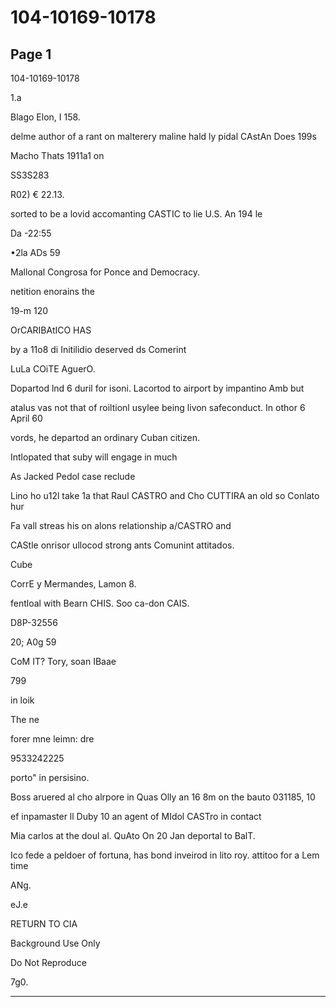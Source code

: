 # 104-10169-10178

## Page 1

104-10169-10178

1.a

Blago Elon, I 158.

delme author of a rant on malterery maline hald ly pidal CAstAn Does 199s

Macho Thats 1911a1 on

SS3S283

R02) € 22.13.

sorted to be a lovid accomanting CASTIC to lie U.S. An 194 le

Da -22:55

•2la ADs 59

Mallonal Congrosa for Ponce and Democracy.

netition enorains the

19-m 120

OrCARIBAtICO HAS

by a 11o8 di Initilidio deserved ds Comerint

LuLa COiTE AguerO.

Dopartod lnd 6 duril for isoni. Lacortod to airport by impantino Amb but

atalus vas not that of roiltionl usylee being livon safeconduct. In othor 6 April 60

vords, he departod an ordinary Cuban citizen.

Intlopated that suby will engage in much

As Jacked Pedol case reclude

Lino ho u12l take 1a that Raul CASTRO and Cho CUTTIRA an old so Conlato hur

Fa vall streas his on alons relationship a/CASTRO and

CAStle onrisor ullocod strong ants Comunint attitados.

Cube

CorrE y Mermandes, Lamon 8.

fentloal with Bearn CHIS. Soo ca-don CAIS.

D8P-32556

20; A0g 59

CoM IT? Tory, soan IBaae

799

in loik

The ne

forer mne leimn: dre

9533242225

porto" in persisino.

Boss aruered al cho alrpore in Quas Olly an 16 8m on the bauto 031185, 10

ef inpamaster ll Duby 10 an agent of MIdol CASTro in contact

Mia carlos at the doul al. QuAto On 20 Jan deportal to BalT.

Ico fede a peldoer of fortuna, has bond inveirod in lito roy. attitoo for a Lem time

ANg.

eJ.e

RETURN TO CIA

Background Use Only

Do Not Reproduce

7g0.

---

